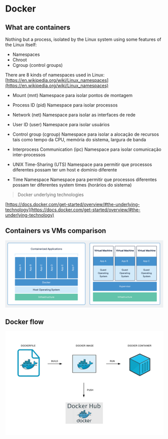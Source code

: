 # Docker

## What are containers

Nothing but a process, isolated by the Linux system using some features of the Linux itself:

- Namespaces
- Chroot
- Cgroup (control groups)

There are 8 kinds of namespaces used in Linux:
[https://en.wikipedia.org/wiki/Linux_namespaces](https://en.wikipedia.org/wiki/Linux_namespaces)

- Mount (mnt)
  Namespace para isolar pontos de montagem

- Process ID (pid)
  Namespace para isolar processos

- Network (net)
  Namespace para isolar as interfaces de rede

- User ID (user)
  Namespace para isolar usuários

- Control group (cgroup)
  Namespace para isolar a alocação de recursos tais como tempo da CPU, memória do sistema, largura de banda

- Interprocess Communication (ipc)
  Namespace para isolar comunicação inter-processos

- UNIX Time-Sharing (UTS)
  Namespace para permitir que processos diferentes possam ter um host e domínio diferente

- Time Namespace
  Namespace para permitir que processos diferentes possam ter diferentes system times (horários do sistema)

> Docker underlying technologies

[https://docs.docker.com/get-started/overview/#the-underlying-technology](https://docs.docker.com/get-started/overview/#the-underlying-technology)

## Containers vs VMs comparison

![comparison](./containers-vs-vms.png)

## Docker flow

![flow](./docker-flow.png)

